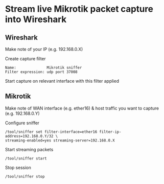 # Stream live Mikrotik packet capture into Wireshark

## Wireshark

Make note of your IP (e.g. 192.168.0.X)

Create capture filter

    Name:              Mikrotik sniffer
    Filter expression: udp port 37008

Start capture on relevant interface  with this filter applied


## Mikrotik

Make note of WAN interface (e.g. ether16) & host traffic you want to capture (e.g. 192.168.0.Y)

Configure sniffer

    /tool/sniffer set filter-interface=ether16 filter-ip-address=192.168.0.Y/32 \
    streaming-enabled=yes streaming-server=192.168.0.X

Start streaming packets

    /tool/sniffer start

Stop session

    /tool/sniffer stop


